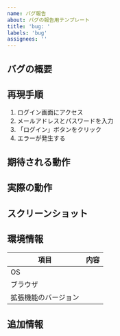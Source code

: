 ```yaml
---
name: バグ報告
about: バグの報告用テンプレート
title: 'bug: '
labels: 'bug'
assignees: ''
---
```


## バグの概要

<!-- バグの内容を1-2文で簡潔に説明してください -->
<!-- 例: ログインボタンをクリックしても反応がない -->

## 再現手順

<!-- バグを再現するための手順を具体的に記載してください -->
<!-- 例: -->
1. ログイン画面にアクセス
2. メールアドレスとパスワードを入力
3. 「ログイン」ボタンをクリック
4. エラーが発生する

## 期待される動作

<!-- 本来期待される動作を説明してください -->
<!-- 例: ログインボタンをクリックするとダッシュボード画面に遷移する -->

## 実際の動作

<!-- 実際に起きている動作を説明してください -->
<!-- 例: ログインボタンをクリックしても何も反応がなく、画面遷移しない -->

## スクリーンショット

<!-- 可能であれば、問題の説明に役立つスクリーンショットを添付してください -->
<!-- 例: エラーメッセージのスクリーンショット -->

## 環境情報

| 項目 | 内容 |
|------|------|
| OS | <!-- 例: Windows 10 Home 22H2 --> |
| ブラウザ | <!-- 例: Google Chrome 120.0.6099.109 --> |
| 拡張機能のバージョン | <!-- 例: pre-Alpha-0.1.0 --> |

## 追加情報

<!-- その他、問題の解決に役立つ情報があれば記載してください -->
<!-- 例: -->
<!-- - エラーメッセージの内容 -->
<!-- - 問題が発生する特定の条件 -->
<!-- - 既に試した解決策 -->
